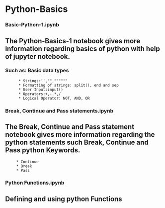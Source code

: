 # Python-Basics
### Basic-Python-1.ipynb
## The Python-Basics-1 notebook gives more information regarding basics of python with help of jupyter notebook.
### Such as: Basic data types
          * Strings:'',"",""""""
          * Formatting of strings: split(), end and sep
          * User Input:input()
          * Operators:+,-.*,/
          * Logical Operator: NOT, AND, OR
### Break, Continue and Pass statements.ipynb
## The Break, Continue and Pass statement notebook gives more information regarding the python statements such Break, Continue and Pass python Keywords.
         * Continue
         * Break
         * Pass
### Python Functions.ipynb
## Defining and using python Functions
         
         
         
        
